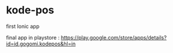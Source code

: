 # kode-pos
first Ionic app

final app in playstore : https://play.google.com/store/apps/details?id=id.gogomi.kodepos&hl=in
